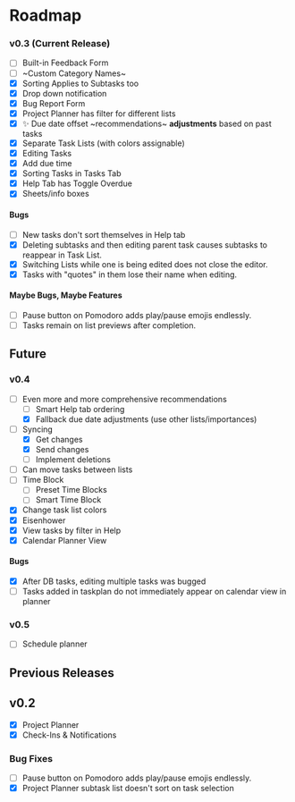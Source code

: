 # Roadmap

### v0.3 (Current Release)
- [ ] Built-in Feedback Form
- [ ] ~Custom Category Names~ <!-- Strikethrough: we're not doing it anymoreeee -->
- [x] Sorting Applies to Subtasks too
- [x] Drop down notification
- [x] Bug Report Form
- [x] Project Planner has filter for different lists
- [x] ✨ Due date offset ~recommendations~ __adjustments__ based on past tasks
- [x] Separate Task Lists (with colors assignable)
- [x] Editing Tasks
- [x] Add due time
- [x] Sorting Tasks in Tasks Tab
- [x] Help Tab has Toggle Overdue
- [x] Sheets/info boxes

#### Bugs
- [ ] New tasks don't sort themselves in Help tab
- [x] Deleting subtasks and then editing parent task causes subtasks to reappear in Task List.
- [x] Switching Lists while one is being edited does not close the editor.
- [x] Tasks with \"quotes\" in them lose their name when editing.

#### Maybe Bugs, Maybe Features
- [ ] Pause button on Pomodoro adds play/pause emojis endlessly.
- [ ] Tasks remain on list previews after completion.

## Future

### v0.4
- [ ] Even more and more comprehensive recommendations
    - [ ] Smart Help tab ordering
    - [x] Fallback due date adjustments (use other lists/importances)
- [ ] Syncing
    - [x] Get changes
    - [x] Send changes
    - [ ] Implement deletions
- [ ] Can move tasks between lists
- [ ] Time Block
    - [ ] Preset Time Blocks
    - [ ] Smart Time Block
- [x] Change task list colors
- [x] Eisenhower
- [x] View tasks by filter in Help
- [x] Calendar Planner View

#### Bugs
- [x] After DB tasks, editing multiple tasks was bugged
- [ ] Tasks added in taskplan do not immediately appear on calendar view in planner

### v0.5
- [ ] Schedule planner

## Previous Releases

## v0.2
- [x] Project Planner
- [x] Check-Ins & Notifications

### Bug Fixes
- [ ] Pause button on Pomodoro adds play/pause emojis endlessly.
- [x] Project Planner subtask list doesn't sort on task selection